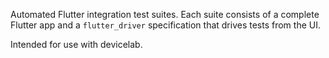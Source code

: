 Automated Flutter integration test suites. Each suite consists of a complete
Flutter app and a `flutter_driver` specification that drives tests from the UI.

Intended for use with devicelab.
